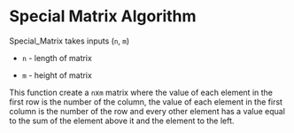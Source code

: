 # Special Matrix Algorithm

 Special_Matrix takes inputs (`n`, `m`)

  * `n` - length of matrix

  * `m` - height of matrix

 This function create a `n`x`m` matrix where the value of each element in the first row is the number of the column, the value of each element in the first column is the number of the row and every other element has a value equal to the sum of the element above it and the element to the left.

